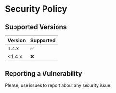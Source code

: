 # Security Policy

## Supported Versions

| Version | Supported          |
|---------|--------------------|
| 1.4.x   | :white_check_mark: |
| <1.4.x  | :x:                |

## Reporting a Vulnerability

Please, use issues to report about any security issue.
